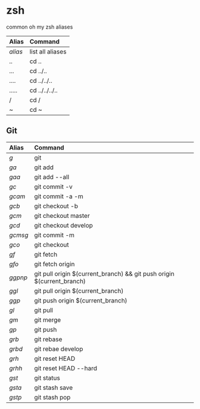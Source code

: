 # zsh
common oh my zsh aliases

| Alias   | Command                               |
|:--------|:--------------------------------------|
| _alias_ | list all aliases                      |
| ..      | cd ..                                 |
| ...     | cd ../..                              |
| ....    | cd ../../..                           |
| .....   | cd ../../../..                        |
| /       | cd /                                  |
| ~       | cd ~                                  |

## Git

| Alias                  | Command                                                                           |
|:-----------------------|:----------------------------------------------------------------------------------|
| _g_                    | git                                                                               |
| _ga_                   | git add                                                                           |
| _gaa_                  | git add --all                                                                     |
| _gc_                   | git commit -v                                                                     |
| _gcam_                 | git commit -a -m                                                                  |
| _gcb_                  | git checkout -b                                                                   |
| _gcm_                  | git checkout master                                                               |
| _gcd_                  | git checkout develop                                                              |
| _gcmsg_                | git commit -m                                                                     |
| _gco_                  | git checkout                                                                      |
| _gf_                   | git fetch                                                                         |
| _gfo_                  | git fetch origin                                                                  |
| _ggpnp_                | git pull origin $(current_branch) && git push origin $(current_branch)            |
| _ggl_                  | git pull origin $(current_branch)                                                 |
| _ggp_                  | git push origin $(current_branch)                                                 |
| _gl_                   | git pull                                                                          |
| _gm_                   | git merge                                                                         |
| _gp_                   | git push                                                                          |
| _grb_                  | git rebase                                                                        |
| _grbd_                 | git rebae develop                                                                |
| _grh_                  | git reset HEAD                                                                    |
| _grhh_                 | git reset HEAD --hard                                                             |
| _gst_                  | git status                                                                        |
| _gsta_                 | git stash save                                                                    |
| _gstp_                 | git stash pop                                                                     |

